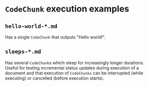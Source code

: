 # `CodeChunk` execution examples

## `hello-world-*.md`

Has a single `CodeChunk` that outputs "Hello world!".

## `sleeps-*.md`

Has several `CodeChunk`s which sleep for increasingly longer durations. Useful for testing incremental status updates during execution of a document and that execution of `CodeChunks` can be interrupted (while executing) or cancelled (before execution starts).
